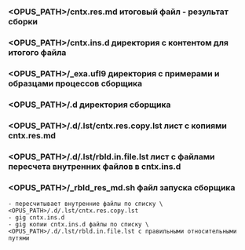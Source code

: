 #

### \<OPUS_PATH>/cntx.res.md итоговый файл - результат сборки 
### \<OPUS_PATH>/cntx.ins.d директория с контентом для итогого файла
### \<OPUS_PATH>/_exa.ufl9 директория с примерами и образцами процессов сборщика 
### \<OPUS_PATH>/.d директория сборщика
### \<OPUS_PATH>/.d/.lst/cntx.res.copy.lst лист с копиями cntx.res.md 
### \<OPUS_PATH>/.d/.lst/rbld.in.file.lst лист с файлами пересчета внутренних файлов в cntx.ins.d
### \<OPUS_PATH>/_rbld_res_md.sh файл запуска сборщика 
    - пересчитывает внутренние файлы по списку \<OPUS_PATH>/.d/.lst/cntx.res.copy.lst
    - gig cntx.ins.d 
    - gig копии cntx.ins.d файлы по списку \<OPUS_PATH>/.d/.lst/rbld.in.file.lst с правильными относительными путями 